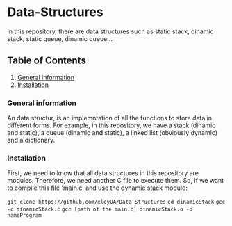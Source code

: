 # Data-Structures
In this repository, there are data structures such as static stack, dinamic stack, static queue, dinamic queue...

## Table of Contents
1. [General information](#general-information)
2. [Installation](#installation)

### General information
An data structur, is an implemntation of all the functions to store data in different forms.
For example, in this repository, we have a stack (dinamic and static), a queue (dinamic and static),
a linked list (obviously dynamic) and a dictionary.

### Installation
First, we need to know that all data structures in this repository are modules. Therefore, we need another C file to execute them.
So, if we want to compile this file 'main.c' and use the dynamic stack module:

```git clone https://github.com/eloyUA/Data-Structures```
```cd dinamicStack```
```gcc -c dinamicStack.c```
```gcc [path of the main.c] dinamicStack.o -o nameProgram```
